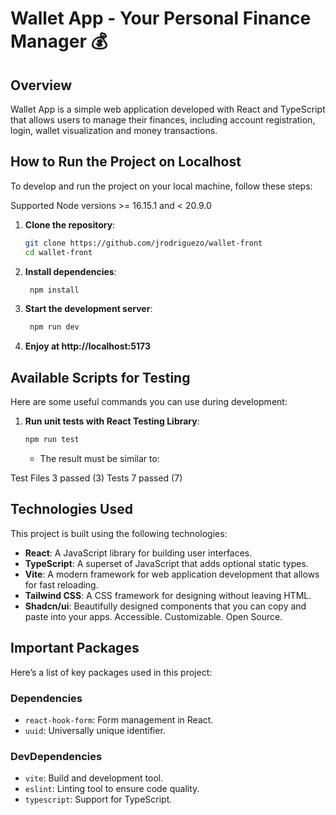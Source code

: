 # Wallet App - Your Personal Finance Manager 💰

## Overview

Wallet App is a simple web application developed with React and TypeScript that allows users to manage their finances, including account registration, login, wallet visualization and money transactions.

## How to Run the Project on Localhost

To develop and run the project on your local machine, follow these steps:

Supported Node versions >= 16.15.1 and < 20.9.0

1. **Clone the repository**:

   ```bash
   git clone https://github.com/jrodriguezo/wallet-front
   cd wallet-front
   ```
2. **Install dependencies**:

   ```bash
    npm install
   ```

3. **Start the development server**:

   ```bash
    npm run dev
   ```

4. **Enjoy at http://localhost:5173**

## Available Scripts for Testing
Here are some useful commands you can use during development:

1. **Run unit tests with React Testing Library**:

   ```bash
   npm run test
   ```
   
   - The result must be similar to:
   
 Test Files  3 passed (3)
      Tests  7 passed (7)

## Technologies Used

This project is built using the following technologies:

- **React**: A JavaScript library for building user interfaces.
- **TypeScript**: A superset of JavaScript that adds optional static types.
- **Vite**: A modern framework for web application development that allows for fast reloading.
- **Tailwind CSS**: A CSS framework for designing without leaving HTML.
- **Shadcn/ui**: Beautifully designed components that you can copy and paste into your apps. Accessible. Customizable. Open Source.

## Important Packages

Here’s a list of key packages used in this project:

### Dependencies

- `react-hook-form`: Form management in React.
- `uuid`: Universally unique identifier.

### DevDependencies

- `vite`: Build and development tool.
- `eslint`: Linting tool to ensure code quality.
- `typescript`: Support for TypeScript.

